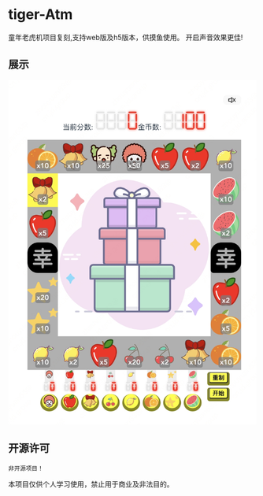 # tiger-Atm

童年老虎机项目复刻,支持web版及h5版本，供摸鱼使用。 开启声音效果更佳!


## 展示

![老虎机](https://raw.githubusercontent.com/rr13k/tiger-Atm/main/src/assets/info.jpg)


## 开源许可
`非开源项目！`

本项目仅供个人学习使用，禁止用于商业及非法目的。
